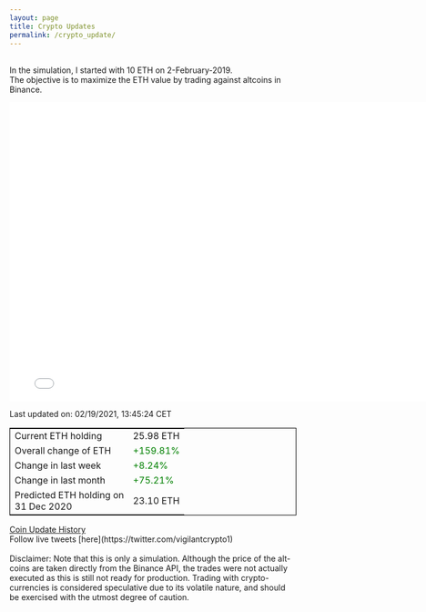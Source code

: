 ```yaml
---
layout: page
title: Crypto Updates
permalink: /crypto_update/
---
```

<!-- Global site tag (gtag.js) - Google Analytics -->
<script async src="https://www.googletagmanager.com/gtag/js?id=UA-103831149-5"></script>
<script>
  window.dataLayer = window.dataLayer || [];
  function gtag(){dataLayer.push(arguments);}
  gtag('js', new Date());

  gtag('config', 'UA-103831149-5');
</script>
<br>In the simulation, I started with 10 ETH on 2-February-2019.<br>The objective is to maximize the ETH value by trading against altcoins 
in Binance.

<iframe width="775" height="525" frameborder="0" scrolling="no" src="//plotly.com/~vikramaditya91/109.embed"></iframe>

Last updated on: 02/19/2021, 13:45:24 CET 
<table style="border:1px solid black;margin-left:auto;margin-right:auto;">
	<tbody>
	<tr>
		<td>Current ETH holding</td>
		<td>     25.98 ETH</td>
	</tr>
	<tr>
		<td>Overall change of ETH</td>
		<td><font color="green">+159.81%</font></td>
	</tr>
	<tr>
		<td>Change in last week</td>
		<td><font color="green">+8.24%</font></td>
	</tr>
	<tr>
		<td>Change in last month</td>
		<td><font color="green">+75.21%</font></td>
	</tr>
    <tr>
		<td>Predicted ETH holding on<br>31 Dec 2020</td>
		<td>     23.10 ETH</td>
	</tr>
	</tbody>
</table>
<a href="{{ site.baseurl }}/crypto_history">Coin Update History</a>
<br>
Follow live tweets [here](https://twitter.com/vigilantcrypto1)
<br>
<br>
Disclaimer:
Note that this is only a simulation. Although the price of the alt-coins are taken directly from the Binance API, the trades were not actually executed as this is still not ready for production.
Trading with crypto-currencies is considered speculative due to its volatile nature, and should be exercised with the utmost degree of caution.
